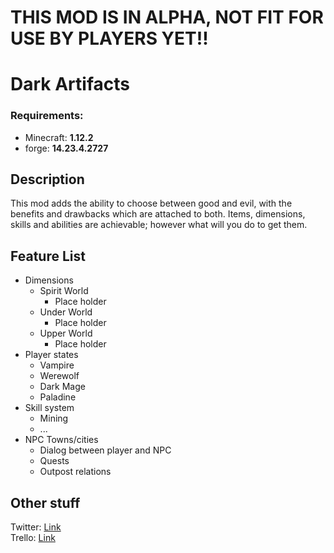 # THIS MOD IS IN ALPHA, NOT FIT FOR USE BY PLAYERS YET!! 

Dark Artifacts
==============================
### Requirements: 

- Minecraft: **1.12.2**
- forge: **14.23.4.2727**


Description 
-

This mod adds the ability to choose between good and evil, with the benefits and drawbacks which are attached to both. 
Items, dimensions, skills and abilities are achievable; however what will you do to get them.

Feature List
-

- Dimensions
    - Spirit World
        - Place holder
    - Under World
        - Place holder
    - Upper World
        - Place holder
- Player states
    - Vampire
    - Werewolf
    - Dark Mage
    - Paladine
- Skill system
    - Mining
    - ...
- NPC Towns/cities
    - Dialog between player and NPC
    - Quests
    - Outpost relations 

Other stuff
-
Twitter: [Link](https://twitter.com/Kryptical_K) <br/>
Trello: [Link](https://trello.com/b/1Sw0nBg2)